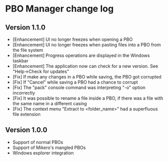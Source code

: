 # PBO Manager change log

## Version 1.1.0

- [Enhancement] UI no longer freezes when opening a PBO
- [Enhancement] UI no longer freezes when pasting files into a PBO from the file system
- [Enhancement] Progress operations are displayed in the Windows taskbar
- [Enhancement] The application now can check for a new version. See "Help->Check for updates"
- [Fix] If make any changes in a PBO while saving, the PBO got corrupted
- [Fix] If "Cancel"  while saving a PBO had a chance to corrupt
- [Fix] The "pack" console command was interpreting "-o" option incorrectly
- [Fix] It was possible to rename a file inside a PBO, if there was a file with the same name in a different casing
- [Fix] The context menu "Extract to <folder_name>" had a superfluous file extension

## Version 1.0.0
- Support of normal PBOs
- Support of Mikero's mangled PBOs
- Windows explorer integration
